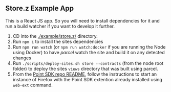 ## Store.z Example App

This is a React JS app. So you will need to install dependencies for it and run a build watcher if you want to develop it further.

1. CD into the [./example/store.z/](./example/store.z/) directory.
1. Run `npm i` to install the sites dependencies
1. Run `npm run watch` (or `npm run watch:docker` if you are running the Node using Docker) to have *parcel* watch the site and build it on any detected changes
1. Run `./scripts/deploy-sites.sh store --contracts` (from the node root folder) to deploy the sites `views` directory that was built using parcel.
1. From the [Point SDK repo README](https://github.com/pointnetwork/pointsdk#using-web-ext), follow the instructions to start an instance of Firefox with the Point SDK extention already installed using `web-ext` command.